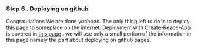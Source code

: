 ### Step 6 . Deploying on github

Congratulations We are done yoohooo. The only thing left to do is to deploy this page to someplace on the internet. Deployment with Create-Reace-App is covered in [this page](https://create-react-app.dev/docs/deployment/) . we will use only a small portion of the information in this page namely the part about deploying on github pages.

<br />

